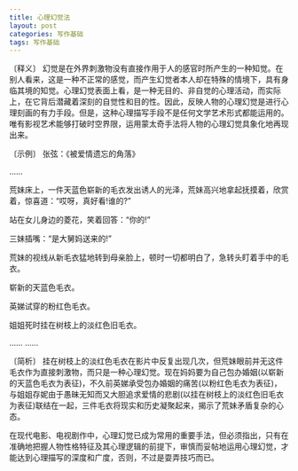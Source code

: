 ```yaml
---
title: 心理幻觉法
layout: post
categories: 写作基础
tags: 写作基础
---
```


〔释义〕 幻觉是在外界刺激物没有直接作用于人的感官时所产生的一种知觉。在别人看来，这是一种不正常的感觉，而产生幻觉者本人却在特殊的情境下，具有身临其境的知觉。心理幻觉表面上看，是一种无目的、非自觉的心理活动，而实际上，在它背后潜藏着深刻的自觉性和目的性。因此，反映人物的心理幻觉是进行心理刻画的有力手段。但是，这种心理描写手段不是任何文学艺术形式都能运用的。唯有影视艺术能够打破时空界限，运用蒙太奇手法将人物的心理幻觉具象化地再现出来。

〔示例〕 张弦：《被爱情遗忘的角落》

……

荒妹床上，一件天蓝色崭新的毛衣发出诱人的光泽，荒妹高兴地拿起抚摸着，欣赏着，惊喜道：“哎呀，真好看!谁的?”

站在女儿身边的菱花，笑着回答：“你的!”

三妹插嘴：“是大舅妈送来的!”

荒妹的视线从新毛衣猛地转到母亲脸上，顿时一切都明白了，急转头盯着手中的毛衣。

崭新的天蓝色毛衣。

英娣试穿的粉红色毛衣。

姐姐死时挂在树枝上的淡红色旧毛衣。

…… ……

〔简析〕 挂在树枝上的淡红色毛衣在影片中反复出现几次，但荒妹眼前并无这件毛衣作为直接刺激物，而只是一种心理幻觉。现在妈妈要为自己包办婚姻(以崭新的天蓝色毛衣为表征)，不久前英娣承受包办婚姻的痛苦(以粉红色毛衣为表征)，与姐姐存妮由于愚昧无知而又大胆追求爱情的悲剧(以挂在树枝上的淡红色旧毛衣为表征)联结在一起，三件毛衣将现实和历史凝聚起来，揭示了荒妹矛盾复杂的心态。

在现代电影、电视剧作中，心理幻觉已成为常用的重要手法，但必须指出，只有在准确地把握人物性格特征及其心理逻辑的前提下，审慎而妥帖地运用心理幻觉，才能达到心理描写的深度和广度，否则，不过是耍弄技巧而已。 